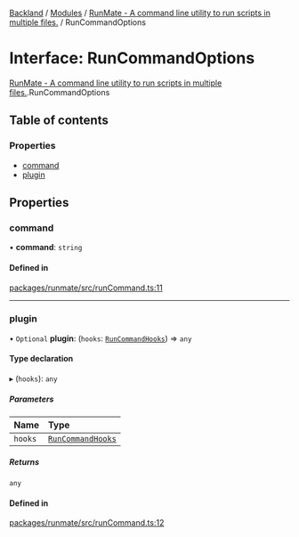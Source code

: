 [Backland](../README.md) / [Modules](../modules.md) / [RunMate - A command line utility to run scripts in multiple files.](../modules/RunMate___A_command_line_utility_to_run_scripts_in_multiple_files_.md) / RunCommandOptions

# Interface: RunCommandOptions

[RunMate - A command line utility to run scripts in multiple files.](../modules/RunMate___A_command_line_utility_to_run_scripts_in_multiple_files_.md).RunCommandOptions

## Table of contents

### Properties

- [command](RunMate___A_command_line_utility_to_run_scripts_in_multiple_files_.RunCommandOptions.md#command)
- [plugin](RunMate___A_command_line_utility_to_run_scripts_in_multiple_files_.RunCommandOptions.md#plugin)

## Properties

### command

• **command**: `string`

#### Defined in

[packages/runmate/src/runCommand.ts:11](https://github.com/antoniopresto/darch/blob/c5cd1c8/packages/runmate/src/runCommand.ts#L11)

___

### plugin

• `Optional` **plugin**: (`hooks`: [`RunCommandHooks`](RunMate___A_command_line_utility_to_run_scripts_in_multiple_files_.RunCommandHooks.md)) => `any`

#### Type declaration

▸ (`hooks`): `any`

##### Parameters

| Name | Type |
| :------ | :------ |
| `hooks` | [`RunCommandHooks`](RunMate___A_command_line_utility_to_run_scripts_in_multiple_files_.RunCommandHooks.md) |

##### Returns

`any`

#### Defined in

[packages/runmate/src/runCommand.ts:12](https://github.com/antoniopresto/darch/blob/c5cd1c8/packages/runmate/src/runCommand.ts#L12)

